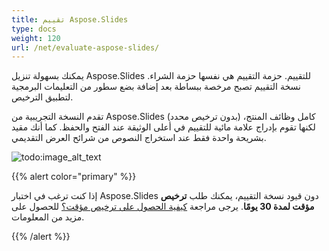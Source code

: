 ```yaml
---
title: تقييم Aspose.Slides
type: docs
weight: 120
url: /net/evaluate-aspose-slides/
---
```



يمكنك بسهولة تنزيل Aspose.Slides للتقييم. حزمة التقييم هي نفسها حزمة الشراء. نسخة التقييم تصبح مرخصة ببساطة بعد إضافة بضع سطور من التعليمات البرمجية لتطبيق الترخيص.

تقدم النسخة التجريبية من Aspose.Slides (بدون ترخيص محدد) كامل وظائف المنتج، لكنها تقوم بإدراج علامة مائية للتقييم في أعلى الوثيقة عند الفتح والحفظ. كما أنك مقيد بشريحة واحدة فقط عند استخراج النصوص من شرائح العرض التقديمي.


![todo:image_alt_text](evaluate-aspose-slides_1.png)

{{% alert color="primary" %}} 

إذا كنت ترغب في اختبار Aspose.Slides دون قيود نسخة التقييم، يمكنك طلب **ترخيص مؤقت لمدة 30 يومًا**. يرجى مراجعة [كيفية الحصول على ترخيص مؤقت؟](https://purchase.aspose.com/temporary-license) للحصول على مزيد من المعلومات.

{{% /alert %}}